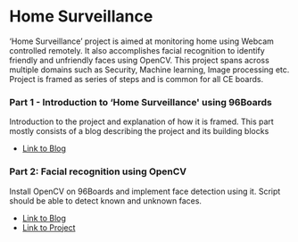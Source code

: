 # Home Surveillance

‘Home Surveillance’ project is aimed at monitoring home using Webcam controlled remotely. 
It also accomplishes facial recognition to identify friendly and unfriendly faces using OpenCV. 
This project spans across multiple domains such as Security, Machine learning, Image processing etc. 
Project is framed as series of steps and is common for all CE boards.

### Part 1 - Introduction to ‘Home Surveillance' using 96Boards

Introduction to the project and explanation of how it is framed. This part mostly consists of a blog
describing the project and its building blocks

* [Link to Blog]()

### Part 2: Facial recognition using OpenCV

Install OpenCV on 96Boards and implement face detection using it. Script should be able to detect known
and unknown faces.

* [Link to Blog]()
* [Link to Project](part-2)
